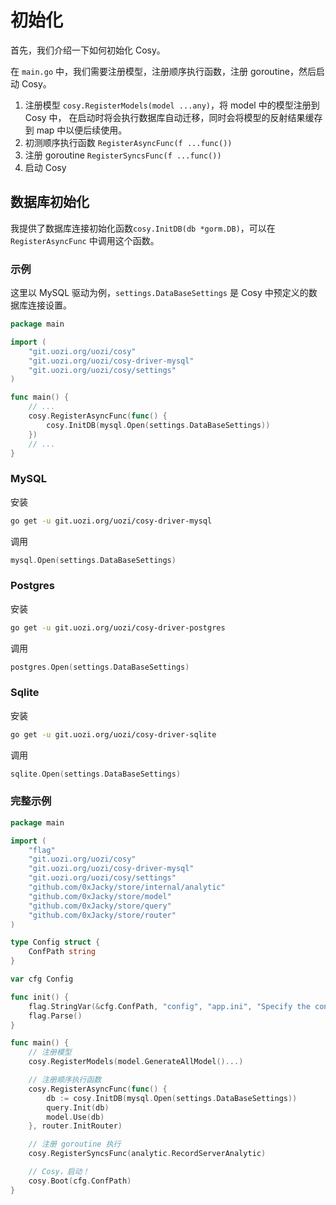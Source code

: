 # 初始化

首先，我们介绍一下如何初始化 Cosy。

在 `main.go` 中，我们需要注册模型，注册顺序执行函数，注册 goroutine，然后启动 Cosy。

1. 注册模型 `cosy.RegisterModels(model ...any)`，将 model 中的模型注册到 Cosy 中，
   在启动时将会执行数据库自动迁移，同时会将模型的反射结果缓存到 map 中以便后续使用。
2. 初测顺序执行函数 `RegisterAsyncFunc(f ...func())`
3. 注册 goroutine `RegisterSyncsFunc(f ...func())`
4. 启动 Cosy

## 数据库初始化

我提供了数据库连接初始化函数`cosy.InitDB(db *gorm.DB)`，可以在 `RegisterAsyncFunc` 中调用这个函数。

### 示例

这里以 MySQL 驱动为例，`settings.DataBaseSettings` 是 Cosy 中预定义的数据库连接设置。

```go
package main

import (
	"git.uozi.org/uozi/cosy"
	"git.uozi.org/uozi/cosy-driver-mysql"
	"git.uozi.org/uozi/cosy/settings"
)

func main() {
	// ...
	cosy.RegisterAsyncFunc(func() {
		cosy.InitDB(mysql.Open(settings.DataBaseSettings))
	})
	// ...
}
```

### MySQL

安装

```bash
go get -u git.uozi.org/uozi/cosy-driver-mysql
```

调用

```go
mysql.Open(settings.DataBaseSettings)
```

### Postgres

安装

```bash
go get -u git.uozi.org/uozi/cosy-driver-postgres
```

调用

```go
postgres.Open(settings.DataBaseSettings)
```

### Sqlite

安装

```bash
go get -u git.uozi.org/uozi/cosy-driver-sqlite
```

调用

```go
sqlite.Open(settings.DataBaseSettings)
```

### 完整示例

```go
package main

import (
	"flag"
	"git.uozi.org/uozi/cosy"
	"git.uozi.org/uozi/cosy-driver-mysql"
	"git.uozi.org/uozi/cosy/settings"
	"github.com/0xJacky/store/internal/analytic"
	"github.com/0xJacky/store/model"
	"github.com/0xJacky/store/query"
	"github.com/0xJacky/store/router"
)

type Config struct {
	ConfPath string
}

var cfg Config

func init() {
	flag.StringVar(&cfg.ConfPath, "config", "app.ini", "Specify the configuration file")
	flag.Parse()
}

func main() {
	// 注册模型
	cosy.RegisterModels(model.GenerateAllModel()...)

	// 注册顺序执行函数
	cosy.RegisterAsyncFunc(func() {
		db := cosy.InitDB(mysql.Open(settings.DataBaseSettings))
		query.Init(db)
		model.Use(db)
	}, router.InitRouter)

	// 注册 goroutine 执行
	cosy.RegisterSyncsFunc(analytic.RecordServerAnalytic)

	// Cosy，启动！
	cosy.Boot(cfg.ConfPath)
}
```

